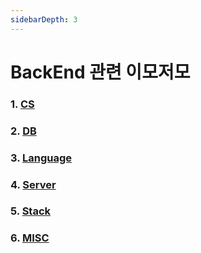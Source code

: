 ```yaml
---
sidebarDepth: 3
---
```


# BackEnd 관련 이모저모

### 1. [CS](./CS)

### 2. [DB](./DB)

### 3. [Language](./Language)

### 4. [Server](./Server)

### 5. [Stack](./Stack)

### 6. [MISC](./MISC)
